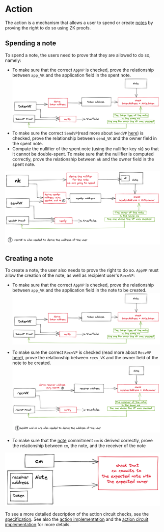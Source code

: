 # Action

The action is a mechanism that allows a user to spend or create [notes](notes.md) by proving the right to do so using ZK proofs.

## Spending a note

To spend a note, the users need to prove that they are allowed to do so, namely:
- To make sure that the correct `AppVP` is checked, prove the relationship between `app_VK` and the application field in the spent note.
  ![img_3.png](img/action_img_3.png)
- To make sure the correct `SendVP`(read more about `SendVP` [here](./users.md)) is checked, prove the relationship between `send_VK` and the owner field in the spent note.
- Compute the nullifier of the spent note (using the nullifier key `nk`) so that it cannot be double-spent. To make sure that the nullifier is computed correctly, prove the relationship between `nk` and the owner field in the spent note.

![img_1.png](img/action_img_1.png)

## Creating a note

To create a note, the user also needs to prove the right to do so. `AppVP` must allow the creation of the note, as well as recipient user's `RecvVP`:

- To make sure that the correct `AppVP` is checked, prove the relationship between `app_VK` and the application field in the note to be created.
  ![img_4.png](img/action_img_4.png)

- To make sure the correct `RecvVP` is checked (read more about `RecvVP` [here](./users.md)), prove the relationship between `recv_VK` and the owner field of the note to be created.
  ![img.png](img/action_img.png)
  
- To make sure that the [note](./notes.md) commitment `cm` is derived correctly, prove the relationship between `cm`, the note, and the receiver of the note

![img_2.png](img/action_img_2.png)

To see a more detailed description of the action circuit checks, see the [specification](./spec.md). See also the [action implementation](https://github.com/anoma/taiga/blob/main/src/action.rs) and the [action circuit implementation](https://github.com/anoma/taiga/blob/main/src/circuit/action_circuit.rs) for more details.
